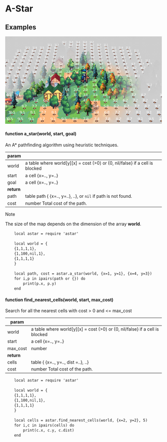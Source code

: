 # A-Star

## Examples

![example](example.png)

#### function **a_star**(world, start, goal)

An A* pathfinding algorithm using heuristic techniques.

|   param  |    |
| --- | --- |
|   world  | a table where world[y][x] = cost (>0) or {0, nil/false} if a cell is blocked |
|   start  | a cell {x=.., y=..}   |
|   goal  |  a cell {x=.., y=..}   |
| **return** |
|   path  |  table path { {x=.., y=..}, ..}, or `nil` if path is not found.   |
|   cost  |  number Total cost of the path.    |

>[!NOTE]
> The size of the map depends on the dimension of the array **world**.


```
	local astar = require 'astar'

	local world = {
	{1,1,1,1},
	{1,100,nil,1},
	{1,1,1,1}
	}
	
	local path, cost = astar.a_star(world, {x=1, y=1}, {x=4, y=3})
	for i,p in ipairs(path or {}) do 
		print(p.x, p.y) 
	end
```

#### function **find_nearest_cells**(world, start, max_cost)

Search for all the nearest cells with cost > 0 and <= max_cost

|   param  |    |
| --- | --- |
|   world  | a table where world[y][x] = cost (>0) or {0, nil/false} if a cell is blocked |
|   start  | a cell {x=.., y=..}   |
|   max_cost  |  number   |
| **return** |
|   cells  |  table { {x=.., y=.., dist =..}, ..}   |
|   cost  |  number Total cost of the path.    |


```
	local astar = require 'astar'

	local world = {
	{1,1,1,1},
	{1,100,nil,1},
	{1,1,1,1}
	}
	
	local cells = astar.find_nearest_cells(world, {x=2, y=2}, 5)
	for i,c in ipairs(cells) do 
		print(c.x, c.y, c.dist) 
	end
```